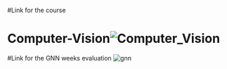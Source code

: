 #Link for the course
# Computer-Vision![Computer_Vision](https://github.com/khusrave/Computer-Vision/assets/102155132/934514e2-3e62-45ed-a4a2-9f2ffc318fa8)
#Link for the GNN weeks evaluation 
![gnn](https://github.com/khusrave/Computer-Vision/assets/102155132/5e32ffe5-f007-4923-abdf-517fd54b0aa4)
